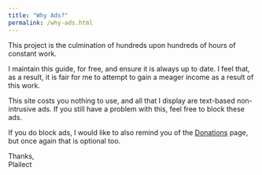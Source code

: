 ```yaml
---
title: "Why Ads?"
permalink: /why-ads.html
---
```


This project is the culmination of hundreds upon hundreds of hours of constant work.

I maintain this guide, for free, and ensure it is always up to date. I feel that, as a result, it is fair for me to attempt to gain a meager income as a result of this work.

This site costs you nothing to use, and all that I display are text-based non-intrusive ads. If you still have a problem with this, feel free to block these ads.

If you do block ads, I would like to also remind you of the [Donations](donations) page, but once again that is optional too.

Thanks,<br>
Plailect
